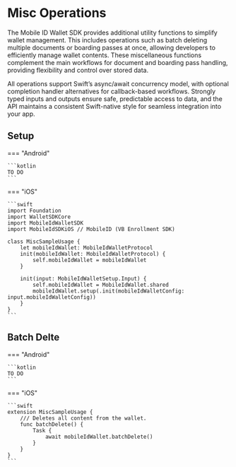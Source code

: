 # Misc Operations

The Mobile ID Wallet SDK provides additional utility functions to simplify wallet management. This includes operations such as batch deleting multiple documents or boarding passes at once, allowing developers to efficiently manage wallet contents. These miscellaneous functions complement the main workflows for document and boarding pass handling, providing flexibility and control over stored data.

All operations support Swift’s async/await concurrency model, with optional completion handler alternatives for callback-based workflows. Strongly typed inputs and outputs ensure safe, predictable access to data, and the API maintains a consistent Swift-native style for seamless integration into your app.


## Setup

=== "Android"

    ```kotlin
	TO DO
    ```

=== "iOS"

    ```swift
	import Foundation
	import WalletSDKCore
	import MobileIdWalletSDK
	import MobileIdSDKiOS // MobileID (VB Enrollment SDK)
	
	class MiscSampleUsage {
	    let mobileIdWallet: MobileIdWalletProtocol
	    init(mobileIdWallet: MobileIdWalletProtocol) {
	        self.mobileIdWallet = mobileIdWallet
	    }
	
	    init(input: MobileIdWalletSetup.Input) {
	        self.mobileIdWallet = MobileIdWallet.shared
	        mobileIdWallet.setup(.init(mobileIdWalletConfig: input.mobileIdWalletConfig))
	    }
	}
	```
	
## Batch Delte

=== "Android"

    ```kotlin
	TO DO
    ```

=== "iOS"

    ```swift
	extension MiscSampleUsage {
	    /// Deletes all content from the wallet.
	    func batchDelete() {
	        Task {
	            await mobileIdWallet.batchDelete()
	        }
	    }
	}
	```

